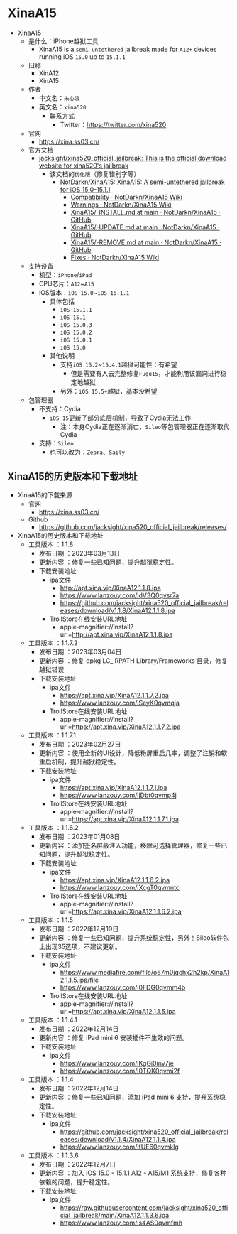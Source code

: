 # XinaA15

* XinaA15
  * 是什么：iPhone越狱工具
    * XinaA15 is a `semi-untethered` jailbreak made for `A12+` devices running iOS `15.0` up to `15.1.1`
  * 旧称
    * XinA12
    * XinA15
  * 作者
    * 中文名：`朱心浪`
    * 英文名：`xina520`
      * 联系方式
        * Twitter：https://twitter.com/xina520
  * 官网
    * https://xina.ss03.cn/
  * 官方文档
    * [jacksight/xina520_official_jailbreak: This is the official download website for xina520's jailbreak](https://github.com/jacksight/xina520_official_jailbreak)
      * 该文档的`优化版`（修复错别字等）
        * [NotDarkn/XinaA15: XinaA15: A semi-untethered jailbreak for iOS 15.0-15.1.1](https://github.com/NotDarkn/XinaA15)
          * [Compatibility · NotDarkn/XinaA15 Wiki](https://github.com/NotDarkn/XinaA15/wiki/Compatibility)
          * [Warnings · NotDarkn/XinaA15 Wiki](https://github.com/NotDarkn/XinaA15/wiki/Warnings)
          * [XinaA15/-INSTALL.md at main · NotDarkn/XinaA15 · GitHub](https://github.com/NotDarkn/XinaA15/blob/main/-INSTALL.md)
          * [XinaA15/-UPDATE.md at main · NotDarkn/XinaA15 · GitHub](https://github.com/NotDarkn/XinaA15/blob/main/-UPDATE.md)
          * [XinaA15/-REMOVE.md at main · NotDarkn/XinaA15 · GitHub](https://github.com/NotDarkn/XinaA15/blob/main/-REMOVE.md)
          * [Fixes · NotDarkn/XinaA15 Wiki](https://github.com/NotDarkn/XinaA15/wiki/Fixes)
  * 支持设备
    * 机型：`iPhone`/`iPad`
    * CPU芯片：`A12`~`A15`
    * iOS版本：`iOS 15.0`~`iOS 15.1.1`
      * 具体包括
        * `iOS 15.1.1`
        * `iOS 15.1`
        * `iOS 15.0.3`
        * `iOS 15.0.2`
        * `iOS 15.0.1`
        * `iOS 15.0`
      * 其他说明
        * 支持`iOS 15.2`~`15.4.1`越狱可能性：有希望
          * 但是需要有人去完整修复`Fugu15`，才能利用该漏洞进行稳定地越狱
        * 另外：`iOS 15.5+`越狱，基本没希望
  * 包管理器
    * 不支持：Cydia
      * `iOS 15`更新了部分底层机制，导致了Cydia无法工作
        * 注：本身Cydia正在逐渐消亡，`Sileo`等包管理器正在逐渐取代Cydia
    * 支持：`Sileo`
      * 也可以改为：`Zebra`、`Saily`

## XinaA15的历史版本和下载地址

* XinaA15的下载来源
  * 官网
    * https://xina.ss03.cn/
  * Github
    * https://github.com/jacksight/xina520_official_jailbreak/releases/
* XinaA15的历史版本和下载地址
  * 工具版本 ：1.1.8
    * 发布日期 ：2023年03月13日
    * 更新内容 ：修复一些已知问题，提升越狱稳定性。
    * 下载安装地址
      * ipa文件
        * http://apt.xina.vip/XinaA12.1.1.8.ipa
        * https://www.lanzouy.com/idV3Q0qvsr7a
        * https://github.com/jacksight/xina520_official_jailbreak/releases/download/v1.1.8/XinaA12.1.1.8.ipa
      * TrollStore在线安装URL地址
        * apple-magnifier://install?url=http://apt.xina.vip/XinaA12.1.1.8.ipa
  * 工具版本 ：1.1.7.2
    * 发布日期 ：2023年03月04日
    * 更新内容 ：修复 dpkg LC_ RPATH Library/Frameworks 目录，修复越狱错误
    * 下载安装地址
      * ipa文件
        * https://apt.xina.vip/XinaA12.1.1.7.2.ipa
        * https://www.lanzouy.com/iSeyK0qvmqja
      * TrollStore在线安装URL地址
        * apple-magnifier://install?url=https://apt.xina.vip/XinaA12.1.1.7.2.ipa
  * 工具版本 ：1.1.7.1
    * 发布日期 ：2023年02月27日
    * 更新内容 ：使用全新的UI设计，降低粉屏重启几率，调整了注销和软重启机制，提升越狱稳定性。
    * 下载安装地址
      * ipa文件
        * https://apt.xina.vip/XinaA12.1.1.7.1.ipa
        * https://www.lanzouy.com/ijDbt0qvmp4j
      * TrollStore在线安装URL地址
        * apple-magnifier://install?url=https://apt.xina.vip/XinaA12.1.1.7.1.ipa
  * 工具版本 ：1.1.6.2
    * 发布日期 ：2023年01月08日
    * 更新内容 ：添加签名屏蔽注入功能，移除可选择管理器，修复一些已知问题，提升越狱稳定性。
    * 下载安装地址
      * ipa文件
        * https://apt.xina.vip/XinaA12.1.1.6.2.ipa
        * https://www.lanzouy.com/iXcgT0qvmntc
      * TrollStore在线安装URL地址
        * apple-magnifier://install?url=https://apt.xina.vip/XinaA12.1.1.6.2.ipa
  * 工具版本 ：1.1.5
    * 发布日期 ：2022年12月19日
    * 更新内容 ：修复一些已知问题，提升系统稳定性，另外！Sileo软件包上出现35选项，不建议更新。
    * 下载安装地址
      * ipa文件
        * https://www.mediafire.com/file/o67m0jqchx2h2kp/XinaA12.1.1.5.ipa/file
        * https://www.lanzouy.com/i0FDG0qvmm4b
      * TrollStore在线安装URL地址
        * apple-magnifier://install?url=https://apt.xina.vip/XinaA12.1.1.5.ipa
  * 工具版本 ：1.1.4.1
    * 发布日期 ：2022年12月14日
    * 更新内容 ：修复 iPad mini 6 安装插件不生效的问题。
    * 下载安装地址
      * ipa文件
        * https://www.lanzouy.com/iKgGi0inv7je
        * https://www.lanzouy.com/i0TQK0qvmi2f
  * 工具版本 ：1.1.4
    * 发布日期 ：2022年12月14日
    * 更新内容 ：修复一些已知问题，添加 iPad mini 6 支持，提升系统稳定性。
    * 下载安装地址
      * ipa文件
        * https://github.com/jacksight/xina520_official_jailbreak/releases/download/v1.1.4/XinaA12.1.1.4.ipa
        * https://www.lanzouy.com/ifUE60qvmklg
  * 工具版本 ：1.1.3.6
    * 发布日期 ：2022年12月7日
    * 更新内容 ：加入 iOS 15.0 - 15.1.1 A12 - A15/M1 系统支持，修复各种依赖的问题，提升稳定性。
    * 下载安装地址
      * ipa文件
        * https://raw.githubusercontent.com/jacksight/xina520_official_jailbreak/main/XinaA12.1.1.3.6.ipa
        * https://www.lanzouy.com/is4AS0qvmfmh
